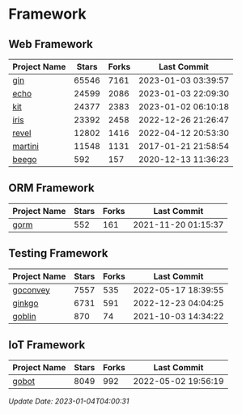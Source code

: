 # Framework

## Web Framework
| Project Name | Stars | Forks | Last Commit |
| ------------ | ----- | ----- | ----------- |
| [gin](https://github.com/gin-gonic/gin) | 65546 | 7161 | 2023-01-03 03:39:57 |
| [echo](https://github.com/labstack/echo) | 24599 | 2086 | 2023-01-03 22:09:30 |
| [kit](https://github.com/go-kit/kit) | 24377 | 2383 | 2023-01-02 06:10:18 |
| [iris](https://github.com/kataras/iris) | 23392 | 2458 | 2022-12-26 21:26:47 |
| [revel](https://github.com/revel/revel) | 12802 | 1416 | 2022-04-12 20:53:30 |
| [martini](https://github.com/go-martini/martini) | 11548 | 1131 | 2017-01-21 21:58:54 |
| [beego](https://github.com/astaxie/beego) | 592 | 157 | 2020-12-13 11:36:23 |

## ORM Framework
| Project Name | Stars | Forks | Last Commit |
| ------------ | ----- | ----- | ----------- |
| [gorm](https://github.com/jinzhu/gorm) | 552 | 161 | 2021-11-20 01:15:37 |

## Testing Framework
| Project Name | Stars | Forks | Last Commit |
| ------------ | ----- | ----- | ----------- |
| [goconvey](https://github.com/smartystreets/goconvey) | 7557 | 535 | 2022-05-17 18:39:55 |
| [ginkgo](https://github.com/onsi/ginkgo) | 6731 | 591 | 2022-12-23 04:04:25 |
| [goblin](https://github.com/franela/goblin) | 870 | 74 | 2021-10-03 14:34:22 |

## IoT Framework
| Project Name | Stars | Forks | Last Commit |
| ------------ | ----- | ----- | ----------- |
| [gobot](https://github.com/hybridgroup/gobot) | 8049 | 992 | 2022-05-02 19:56:19 |

*Update Date: 2023-01-04T04:00:31*